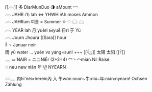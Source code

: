 [[𓇹]] 多 DiarMunDuo 🌗 aMount 𓏠  
𓇺 JAHR i'ḥ Iah ⇔ YHWH iAh.moses Ammon  
𓇺 JAHRum 여름 = Summer 🌣 𓇳 𓈌 𓈍   
𓇺 YEAR Iah 月 yuèri 曰yuē 日rì 于 Yú   
𓇺 Journ Jhoura [[Sara]] hour  
𓎬 ♀ Januar noir  
雨 yǔ water … yuèn vs yáng=sun!	+++ [[𓃶]] 太陽 	太阳 [[𓋹]]  
𓈖 𐦊 NAIR = ニ二NiÉr (2+2=4) 冖丶宀mian  Nil Raise  
𓇸 neu new nián 年 년 NYEARN  

𓏠𓈖 内hi'nèi=herein內 入  午wǔn:noon~牛:niú~年:nián:nyearn! Ochsen Zählung  
 